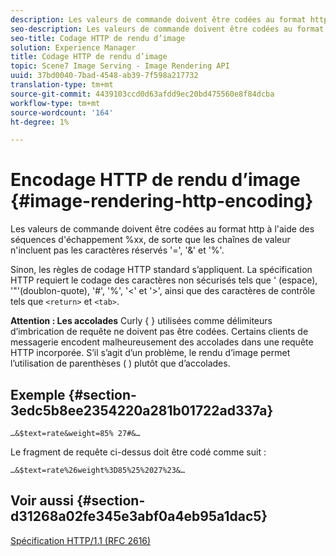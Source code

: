 ```yaml
---
description: Les valeurs de commande doivent être codées au format http à l'aide des séquences d'échappement %xx, de sorte que les chaînes de valeur n'incluent pas les caractères réservés '=', '&' et '%'.
seo-description: Les valeurs de commande doivent être codées au format http à l'aide des séquences d'échappement %xx, de sorte que les chaînes de valeur n'incluent pas les caractères réservés '=', '&' et '%'.
seo-title: Codage HTTP de rendu d’image
solution: Experience Manager
title: Codage HTTP de rendu d’image
topic: Scene7 Image Serving - Image Rendering API
uuid: 37bd0040-7bad-4548-ab39-7f598a217732
translation-type: tm+mt
source-git-commit: 4439103ccd0d63afdd9ec20bd475560e8f84dcba
workflow-type: tm+mt
source-wordcount: '164'
ht-degree: 1%

---
```



# Encodage HTTP de rendu d’image {#image-rendering-http-encoding}

Les valeurs de commande doivent être codées au format http à l&#39;aide des séquences d&#39;échappement %xx, de sorte que les chaînes de valeur n&#39;incluent pas les caractères réservés &#39;=&#39;, &#39;&amp;&#39; et &#39;%&#39;.

Sinon, les règles de codage HTTP standard s’appliquent. La spécification HTTP requiert le codage des caractères non sécurisés tels que &#39; (espace), &#39;&quot;&#39;(doublon-quote), &#39;#&#39;, &#39;%&#39;, &#39;&lt;&#39; et &#39;>&#39;, ainsi que des caractères de contrôle tels que `<return>` et `<tab>`.

**Attention : Les accolades** Curly { } utilisées comme délimiteurs d’imbrication de requête ne doivent pas être codées. Certains clients de messagerie encodent malheureusement des accolades dans une requête HTTP incorporée. S’il s’agit d’un problème, le rendu d’image permet l’utilisation de parenthèses ( ) plutôt que d’accolades.

## Exemple {#section-3edc5b8ee2354220a281b01722ad337a}

`…&$text=rate&weight=85% 27#&…`

Le fragment de requête ci-dessus doit être codé comme suit :

`…&$text=rate%26weight%3D85%25%2027%23&…`

## Voir aussi {#section-d31268a02fe345e3abf0a4eb95a1dac5}

[Spécification HTTP/1.1 (RFC 2616)](https://www.w3.org/Protocols/rfc2616/rfc2616.html)
